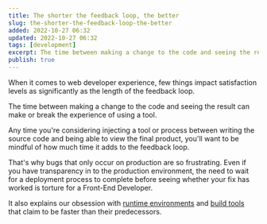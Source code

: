 ```yaml
---
title: The shorter the feedback loop, the better
slug: the-shorter-the-feedback-loop-the-better
added: 2022-10-27 06:32
updated: 2022-10-27 06:32
tags: [development]
excerpt: The time between making a change to the code and seeing the result can make or break the experience of using a tool.
publish: true
---
```


When it comes to web developer experience, few things impact satisfaction levels as significantly as the length of the feedback loop.

The time between making a change to the code and seeing the result can make or break the experience of using a tool.

Any time you're considering injecting a tool or process between writing the source code and being able to view the final product, you'll want to be mindful of how much time it adds to the feedback loop. 

That's why bugs that only occur on production are so frustrating. Even if you have transparency in to the production environment, the need to wait for a deployment process to complete before seeing whether your fix has worked is torture for a Front-End Developer.

It also explains our obsession with [runtime environments](https://bun.sh/) and [build tools](https://turbo.build/pack) that claim to be faster than their predecessors.